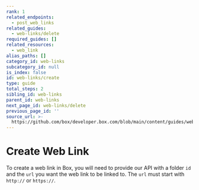 ```yaml
---
rank: 1
related_endpoints:
  - post_web_links
related_guides:
  - web-links/delete
required_guides: []
related_resources:
  - web_link
alias_paths: []
category_id: web-links
subcategory_id: null
is_index: false
id: web-links/create
type: guide
total_steps: 2
sibling_id: web-links
parent_id: web-links
next_page_id: web-links/delete
previous_page_id: ''
source_url: >-
  https://github.com/box/developer.box.com/blob/main/content/guides/web-links/create.md
---
```

# Create Web Link

To create a web link in Box, you will need to provide our API with a folder
`id` and the `url` you want the web link to be linked to. The `url` must start
with `http://` or `https://`.

<Samples id='post_web_link'>

</Samples>